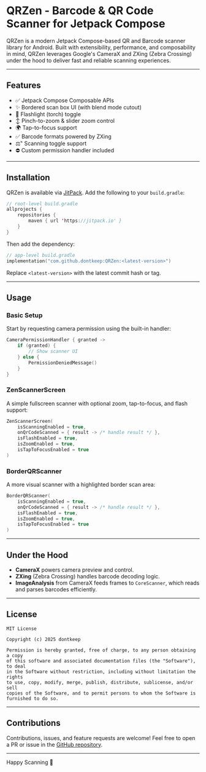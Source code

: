 # QRZen - Barcode & QR Code Scanner for Jetpack Compose

QRZen is a modern Jetpack Compose-based QR and Barcode scanner library for Android. Built with extensibility, performance, and composability in mind, QRZen leverages Google's CameraX and ZXing (Zebra Crossing) under the hood to deliver fast and reliable scanning experiences.

---

## Features

* ✅ Jetpack Compose Composable APIs
* ✨ Bordered scan box UI (with blend mode cutout)
* 🔦 Flashlight (torch) toggle
* ↕️ Pinch-to-zoom & slider zoom control
* 🌍 Tap-to-focus support
* ✅ Barcode formats powered by ZXing
* ⚖‟ Scanning toggle support
* ⛔ Custom permission handler included

---

## Installation

QRZen is available via [JitPack](https://jitpack.io/). Add the following to your `build.gradle`:

```kotlin
// root-level build.gradle
allprojects {
    repositories {
        maven { url 'https://jitpack.io' }
    }
}
```

Then add the dependency:

```kotlin
// app-level build.gradle
implementation("com.github.dontkeep:QRZen:<latest-version>")
```

Replace `<latest-version>` with the latest commit hash or tag.

---

## Usage

### Basic Setup

Start by requesting camera permission using the built-in handler:

```kotlin
CameraPermissionHandler { granted ->
    if (granted) {
        // Show scanner UI
    } else {
        PermissionDeniedMessage()
    }
}
```

### ZenScannerScreen

A simple fullscreen scanner with optional zoom, tap-to-focus, and flash support:

```kotlin
ZenScannerScreen(
    isScanningEnabled = true,
    onQrCodeScanned = { result -> /* handle result */ },
    isFlashEnabled = true,
    isZoomEnabled = true,
    isTapToFocusEnabled = true
)
```

### BorderQRScanner

A more visual scanner with a highlighted border scan area:

```kotlin
BorderQRScanner(
    isScanningEnabled = true,
    onQrCodeScanned = { result -> /* handle result */ },
    isFlashEnabled = true,
    isZoomEnabled = true,
    isTapToFocusEnabled = true
)
```

---

## Under the Hood

* **CameraX** powers camera preview and control.
* **ZXing** (Zebra Crossing) handles barcode decoding logic.
* **ImageAnalysis** from CameraX feeds frames to `CoreScanner`, which reads and parses barcodes efficiently.

---

## License

```
MIT License

Copyright (c) 2025 dontkeep

Permission is hereby granted, free of charge, to any person obtaining a copy
of this software and associated documentation files (the "Software"), to deal
in the Software without restriction, including without limitation the rights
to use, copy, modify, merge, publish, distribute, sublicense, and/or sell
copies of the Software, and to permit persons to whom the Software is
furnished to do so.

```

---

## Contributions

Contributions, issues, and feature requests are welcome!
Feel free to open a PR or issue in the [GitHub repository](https://github.com/dontkeep/QRZen).

---

Happy Scanning 🚀
